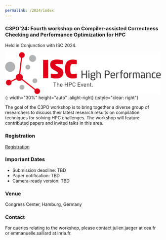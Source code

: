 ```yaml
---
permalink: /2024/index
---
```


<!-- ![Banner](/assets/banner_hamburg.jpg){:height="auto" width="100%"} -->

### C3PO'24: Fourth workshop on Compiler-assisted Correctness Checking and Performance Optimization for HPC

Held in Conjunction with ISC 2024.

![ISC2024](/assets/ISC2024_Logo.png){: width="30%" height="auto" .alight-right}
{:style="clear: right"}

The goal of the C3PO workshop is to bring together a diverse group of
researchers to discuss their latest research results on compilation techniques
for solving HPC challenges. The workshop will feature contributed papers and
invited talks in this area.

### Registration

[Registration](https://www.isc-hpc.com/registration-2024.html)

### Important Dates

<!-- - Submission deadline: 21st February 2022 AoE -->
<!-- - Submission deadline: ~~21st February 2022 AoE~~ 28th February 2022 AoE -->
- Submission deadline: TBD
- Paper notification: TBD
- Camera-ready version: TBD

<!--[Submission Website](https://easychair.org/conferences/?conf=c3po22) -->

### Venue
Congress Center, Hamburg, Germany

### Contact

For queries relating to the workshop, please contact julien.jaeger at cea.fr or emmanuelle.saillard at inria.fr.
